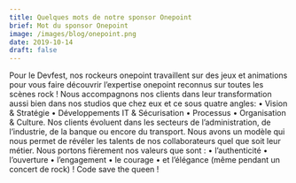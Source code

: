 ```yaml
---
title: Quelques mots de notre sponsor Onepoint
brief: Mot du sponsor Onepoint
image: /images/blog/onepoint.png
date: 2019-10-14
draft: false
---
```


Pour le Devfest, nos rockeurs onepoint travaillent sur des jeux et animations pour vous faire découvrir l’expertise onepoint reconnus sur toutes les scènes rock ! Nous accompagnons nos clients dans leur transformation aussi bien dans nos studios que chez eux et ce sous quatre angles:
•	Vision & Stratégie
•	Développements IT & Sécurisation
•	Processus
•	Organisation & Culture.
Nos clients évoluent dans les secteurs de l’administration, de l’industrie, de la banque ou encore du transport. Nous avons un modèle qui nous permet de révéler les talents de nos collaborateurs quel que soit leur métier. Nous portons fièrement nos valeurs que sont :
•	l’authenticité
•	l’ouverture
•	l’engagement
•	le courage 
•	et l’élégance (même pendant un concert de rock) !
Code save the queen !